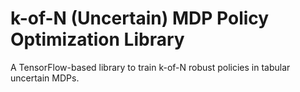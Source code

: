 # k-of-N (Uncertain) MDP Policy Optimization Library

A TensorFlow-based library to train k-of-N robust policies in tabular uncertain MDPs.
